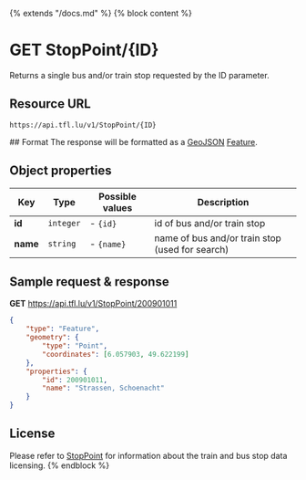 {% extends "/docs.md" %}
{% block content %}
# GET StopPoint/{ID}
Returns a single bus and/or train stop requested by the ID parameter.

## Resource URL
    https://api.tfl.lu/v1/StopPoint/{ID}

## Format
The response will be formatted as a [GeoJSON](https://en.wikipedia.org/wiki/GeoJSON) [Feature](http://geojson.org/geojson-spec.html#feature-objects).

## Object properties
| Key          | Type      | Possible values | Description |
| ------------ | --------- | --------------- | ----------- |
| **id**       | `integer` | - `{id}`         | id of bus and/or train stop |
| **name**     | `string`  | - `{name}`       | name of bus and/or train stop (used for search) |

## Sample request & response
**GET** https://api.tfl.lu/v1/StopPoint/200901011
```json
{
	"type": "Feature",
	"geometry": {
		"type": "Point",
		"coordinates": [6.057903, 49.622199]
	},
	"properties": {
		"id": 200901011,
		"name": "Strassen, Schoenacht"
	}
}
```

## License
Please refer to [StopPoint](/RESTAPIs/StopPoint.md#license) for information about the train and bus stop data licensing.
{% endblock %}
